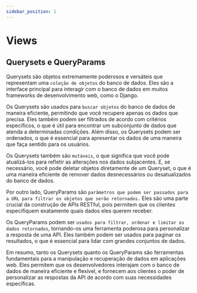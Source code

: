```yaml
---
sidebar_position: 1
---
```


# Views

## Querysets e QueryParams

Querysets são objetos extremamente poderosos e versáteis que representam uma `coleção de objetos` do banco de dados. Eles são a interface principal para interagir com o banco de dados em muitos frameworks de desenvolvimento web, como o Django.

Os Querysets são usados para `buscar objetos` do banco de dados de maneira eficiente, permitindo que você recupere apenas os dados que precisa. Eles também podem ser filtrados de acordo com critérios específicos, o que é útil para encontrar um subconjunto de dados que atenda a determinadas condições. Além disso, os Querysets podem ser ordenados, o que é essencial para apresentar os dados de uma maneira que faça sentido para os usuários.

Os Querysets também são `mutáveis`, o que significa que você pode atualizá-los para refletir as alterações nos dados subjacentes. E, se necessário, você pode deletar objetos diretamente de um Queryset, o que é uma maneira eficiente de remover dados desnecessários ou desatualizados do banco de dados.

Por outro lado, QueryParams são `parâmetros que podem ser passados para a URL para filtrar os objetos que serão retornados.` Eles são uma parte crucial da construção de APIs RESTful, pois permitem que os clientes especifiquem exatamente quais dados eles querem receber.

Os QueryParams podem ser `usados para filtrar, ordenar e limitar os dados retornados`, tornando-os uma ferramenta poderosa para personalizar a resposta de uma API. Eles também podem ser usados para paginar os resultados, o que é essencial para lidar com grandes conjuntos de dados.

Em resumo, tanto os Querysets quanto os QueryParams são ferramentas fundamentais para a manipulação e recuperação de dados em aplicações web. Eles permitem que os desenvolvedores interajam com o banco de dados de maneira eficiente e flexível, e fornecem aos clientes o poder de personalizar as respostas da API de acordo com suas necessidades específicas.